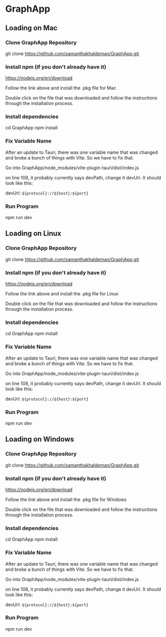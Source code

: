 # GraphApp



## Loading on Mac

### Clone GraphApp Repository

git clone https://github.com/samanthakhaldeman/GraphApp.git

### Install npm (if you don't already have it)

https://nodejs.org/en/download

Follow the link above and install the .pkg file for Mac

Double click on the file that was downloaded and follow the instructions through the installation process. 

### Install dependencies

cd GraphApp
npm install

### Fix Variable Name

After an update to Tauri, there was one variable name that was changed and broke a bunch of things with Vite. So we have to fix that. 

Go into GraphApp/node_modules/vite-plugin-tauri/dist/index.js

on line 108, it probably currently says devPath, change it devUrl. It should look like this:

devUrl: `${protocol}://${host}:${port}`

### Run Program

npm run dev



## Loading on Linux

### Clone GraphApp Repository

git clone https://github.com/samanthakhaldeman/GraphApp.git

### Install npm (if you don't already have it)

https://nodejs.org/en/download

Follow the link above and install the .pkg file for Linux

Double click on the file that was downloaded and follow the instructions through the installation process. 

### Install dependencies

cd GraphApp
npm install

### Fix Variable Name

After an update to Tauri, there was one variable name that was changed and broke a bunch of things with Vite. So we have to fix that. 

Go into GraphApp/node_modules/vite-plugin-tauri/dist/index.js

on line 108, it probably currently says devPath, change it devUrl. It should look like this:

devUrl: `${protocol}://${host}:${port}`

### Run Program

npm run dev



## Loading on Windows

### Clone GraphApp Repository

git clone https://github.com/samanthakhaldeman/GraphApp.git

### Install npm (if you don't already have it)

https://nodejs.org/en/download

Follow the link above and install the .pkg file for Windows

Double click on the file that was downloaded and follow the instructions through the installation process. 


### Install dependencies

cd GraphApp
npm install

### Fix Variable Name

After an update to Tauri, there was one variable name that was changed and broke a bunch of things with Vite. So we have to fix that. 

Go into GraphApp/node_modules/vite-plugin-tauri/dist/index.js

on line 108, it probably currently says devPath, change it devUrl. It should look like this:

devUrl: `${protocol}://${host}:${port}`

### Run Program

npm run dev